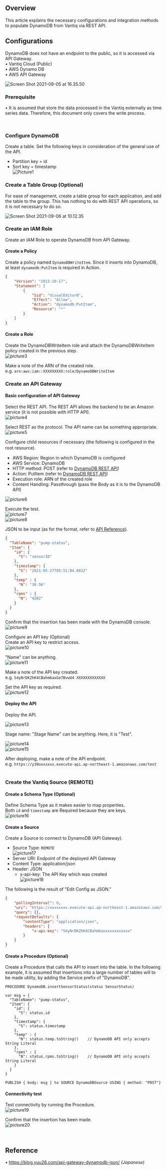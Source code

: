 ## Overview
This article explains the necessary configurations and integration methods to populate DynamoDB from Vantiq via REST API.

## Configurations
DynamoDB does not have an endpoint to the public, so it is accessed via API Gateway.  
•	Vantiq Cloud (Public)  
•	AWS Dynamo DB  
•	AWS API Gateway  

![Screen Shot 2021-09-05 at 16.35.50](../../imgs/vantiq-aws-dynamodb/overview.png)


### Prerequisite
•	It is assumed that store the data processed in the Vantiq externally as time series data. Therefore, this document only covers the write process.

 
### Configure DynamoDB
Create a table. Set the following keys in consideration of the general use of the API.  
- Partition key = id
- Sort key = timestamp  
![Picture1](../../imgs/vantiq-aws-dynamodb/picture1.png)

### Create a Table Group (Optional)
For ease of management, create a table group for each application, and add the table to the group. This has nothing to do with REST API operations, so it is not necessary to do so.  

![Screen Shot 2021-09-06 at 10.12.35](../../imgs/vantiq-aws-dynamodb/picture2.png)

### Create an IAM Role
Create an IAM Role to operate DynamoDB from API Gateway.

#### Create a Policy
Create a policy named `DynamoDBWriteItem`. Since it inserts into DynamoDB, at least `dynamodb:PutItem` is required in Action.
```json
{
    "Version": "2012-10-17",
    "Statement": [
        {
            "Sid": "VisualEditor0",
            "Effect": "Allow",
            "Action": "dynamodb:PutItem",
            "Resource": "*"
        }
    ]
}
```

#### Create a Role
Create the DynamoDBWriteItem role and attach the DynamoDBWriteItem policy created in the previous step.  
![picture3](../../imgs/vantiq-aws-dynamodb/picture3.png)

Make a note of the ARN of the created role.  
e.g. `arn:aws:iam::XXXXXXXXX:role/DynamoDBWriteItem`


### Create an API Gateway
#### Basic configuration of API Gateway
Select the REST API. The REST API allows the backend to be an Amazon service (it is not possible with HTTP API).  
![picture4](../../imgs/vantiq-aws-dynamodb/picture4.png)


Select REST as the protocol.
The API name can be something appropriate.  
![picture5](../../imgs/vantiq-aws-dynamodb/picture5.png)



Configure child resources if necessary (the following is configured in the root resource).　
- AWS Region: Region in which DynamoDB is configured
- AWS Service: DynamoDB
- HTTP method: POST (refer to [DynamoDB REST API](https://docs.aws.amazon.com/amazondynamodb/latest/APIReference/API_PutItem.html))
- Action: PutItem (refer to [DynamoDB REST API](https://docs.aws.amazon.com/amazondynamodb/latest/APIReference/API_PutItem.html))
- Execution role: ARN of the created role
- Content Handling: Passthrough (pass the Body as it is to the DynamoDB API)

![picture6](../../imgs/vantiq-aws-dynamodb/picture6.png)

Execute the test.  
![picture7](../../imgs/vantiq-aws-dynamodb/picture7.png)  
![picture8](../../imgs/vantiq-aws-dynamodb/picture8.png)

JSON to be input (as for the format, refer to [API Reference](https://docs.aws.amazon.com/amazondynamodb/latest/APIReference/API_PutItem.html)).
```json
{
  "TableName": "pump-status",
  "Item": {
    "id": {
      "S": "sensorID"
    },
    "timestamp": {
      "S": "2021-05-27T05:51:04.081Z"
    },
    "temp" : {
      "N": "30.56"
    },
    "rpms" : {
      "N": "4202"
    }
  }
}
```

Confirm that the insertion has been made with the DynamoDB console.  
![picture9](../../imgs/vantiq-aws-dynamodb/picture9.png)


Configure an API key (Optional)  
Create an API key to restrict access.  
![picture10](../../imgs/vantiq-aws-dynamodb/picture10.png)


"Name" can be anything.  
![picture11](../../imgs/vantiq-aws-dynamodb/picture11.png)

Make a note of the API key created.  
e.g. `S4yNrDKZhK4CBahm6axGe7BvwU4 XXXXXXXXXXXXX`

Set the API key as required.  
![picture12](../../imgs/vantiq-aws-dynamodb/picture12.png)


#### Deploy the API
Deploy the API.

![picture13](../../imgs/vantiq-aws-dynamodb/picture13.png)


Stage name: "Stage Name" can be anything. Here, it is "Test".

![picture14](../../imgs/vantiq-aws-dynamodb/picture14.png)  
![picture15](../../imgs/vantiq-aws-dynamodb/picture15.png)



After deploying, make a note of the API endpoint.  
e.g. `https://y39oxxxxxx.execute-api.ap-northeast-1.amazonaws.com/test`
 
### Create the Vantiq Source (REMOTE)

#### Create a Schema Type (Optional)
Define Schema Type as it makes easier to map properties.  
Both `id` and `timestamp` are Required because they are keys.  
![picture16](../../imgs/vantiq-aws-dynamodb/picture16.png)


#### Create a Source
Create a Source to connect to DynamoDB (API Gateway).  
- Source Type: `REMOTE`  
![picture17](../../imgs/vantiq-aws-dynamodb/picture17.png)
- Server URI: Endpoint of the deployed API Gateway
- Content Type: application/json
- Header: JSON
  - x-api-key: The API Key which was created  
![picture18](../../imgs/vantiq-aws-dynamodb/picture18.png)

 The following is the result of "Edit Config as JSON."
```json
{
    "pollingInterval": 0,
    "uri": "https://xxxxxxxx.execute-api.ap-northeast-1.amazonaws.com/test",
    "query": {},
    "requestDefaults": {
        "contentType": "application/json",
        "headers": {
            "x-api-key": "S4yNrDKZhK4CBahm6axxxxxxxxxxxx"
        }
    }
}
```

#### Create a Procedure (Optional)
Create a Procedure that calls the API to insert into the table.
In the following example, it is assumed that insertions into a large number of tables will to be made utility, by adding the Service prefix of "DynamoDB".
```
PROCEDURE DynamoDB.insertSensorStatus(status SensorStatus)

var msg = {
  "TableName": "pump-status",
  "Item": {
    "id": {
      "S": status.id
    },
    "timestamp": {
      "S": status.timestamp
    },
    "temp" : {
      "N": status.temp.toString()    // DynamoDB API only accepts String Literal
    },
    "rpms" : {
      "N": status.rpms.toString()    // DynamoDB API only accepts String Literal
    }
  }
}

PUBLISH { body: msg } to SOURCE DynamoDBSource USING { method: "POST"}
```

#### Connectivity test
Test connectivity by running the Procedure.  
![picture19](../../imgs/vantiq-aws-dynamodb/picture19.png)


Confirm that the insertion has been made.  
![picture20](../../imgs/vantiq-aws-dynamodb/picture20.png)


 
## Reference
•	https://blog.yuu26.com/api-gateway-dynamodb-json/     _(Japanese)_
